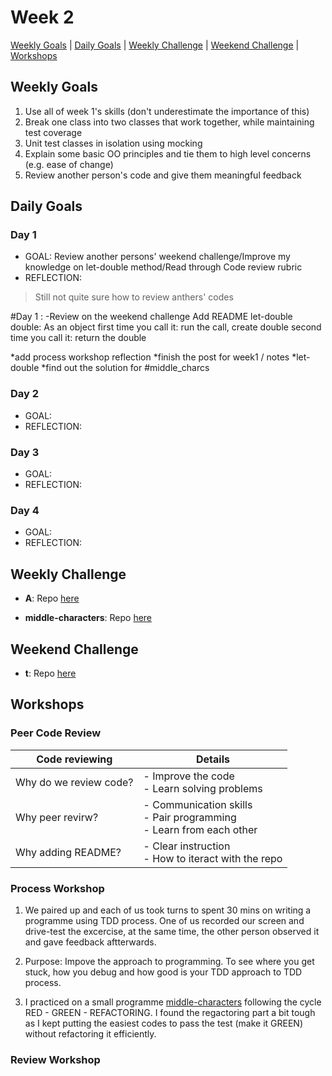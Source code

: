 # Week 2

[Weekly Goals](#weekly-goals) | [Daily Goals](#daily-goals) | [Weekly Challenge](#weekly-challenge) | [Weekend Challenge](#weekend-challenge) | [Workshops](#workshops)



## Weekly Goals

1. Use all of week 1's skills (don't underestimate the importance of this)
2. Break one class into two classes that work together, while maintaining test coverage
3. Unit test classes in isolation using mocking
4. Explain some basic OO principles and tie them to high level concerns (e.g. ease of change)
5. Review another person's code and give them meaningful feedback


## Daily Goals
### Day 1
- GOAL: Review another persons' weekend challenge/Improve my knowledge on let-double method/Read through Code review rubric
- REFLECTION: 
> Still not quite sure how to review anthers' codes

#Day 1 :
-Review on the weekend challenge
Add README
let-double
double:
As an object
first time you call it: run the call, create double
second time you call it: return the double

*add process workshop reflection 
*finish the post for week1 / notes
*let-double
*find out the solution for #middle_charcs

### Day 2
- GOAL: 
- REFLECTION: 
> 

### Day 3
- GOAL: 
- REFLECTION: 

### Day 4
- GOAL: 
- REFLECTION:


## Weekly Challenge
- **A**:
Repo [here]()

- **middle-characters**:
Repo [here](https://github.com/jj49411/middle_characters)

## Weekend Challenge
- **t**:
 Repo [here]()


## Workshops

### Peer Code Review

|Code reviewing | Details|
|-------------- | ------|
|Why do we review code? | - Improve the code<br>- Learn solving problems|
|Why peer revirw? | - Communication skills<br>- Pair programming<br>- Learn from each other|
|Why adding README? |- Clear instruction<br>- How to iteract with the repo

### Process Workshop

1. We paired up and each of us took turns to spent 30 mins on writing a programme using TDD process. One of us recorded our screen and drive-test the excercise, at the same time, the other person observed it and gave feedback aftterwards. 

2. Purpose: Impove the approach to programming. To see where you get stuck, how you debug and how good is your TDD approach to TDD process.

3. I practiced on a small programme [middle-characters](https://github.com/jj49411/middle_characters) following the cycle RED - GREEN - REFACTORING. I found the regactoring part a bit tough as I kept putting the easiest codes to pass the test (make it GREEN) without refactoring it efficiently. 

### Review Workshop
